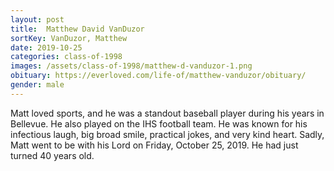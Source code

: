 ```yaml
---
layout: post
title:  Matthew David VanDuzor
sortKey: VanDuzor, Matthew
date: 2019-10-25
categories: class-of-1998
images: /assets/class-of-1998/matthew-d-vanduzor-1.png
obituary: https://everloved.com/life-of/matthew-vanduzor/obituary/
gender: male
---
```

Matt loved sports, and he was a standout baseball player during his years in Bellevue. He also played on the IHS football team. He was known for his infectious laugh, big broad smile, practical jokes, and very kind heart. Sadly, Matt went to be with his Lord on Friday, October 25, 2019. He had just turned 40 years old.
